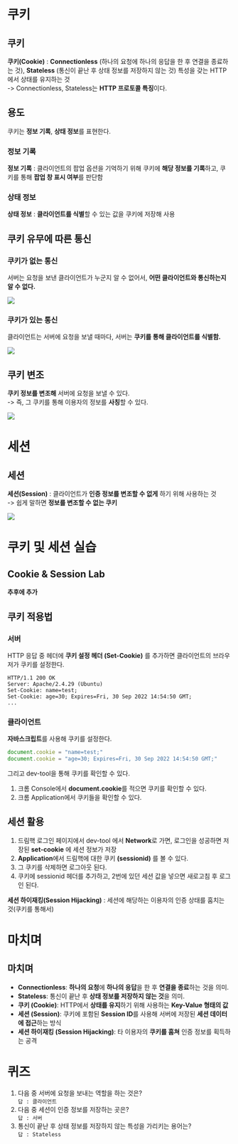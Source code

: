 # 쿠키  
## 쿠키  
**쿠키(Cookie)** : **Connectionless** (하나의 요청에 하나의 응답을 한 후 연결을 종료하는 것), **Stateless** (통신이 끝난 후 상태 정보를 저장하지 않는 것) 특성을 갖는 HTTP에서 상태를 유지하는 것  
-> Connectionless, Stateless는 **HTTP 프로토콜 특징**이다.

## 용도
쿠키는 **정보 기록**, **상태 정보**를 표현한다.  

### 정보 기록
**정보 기록** : 클라이언트의 팝업 옵션을 기억하기 위해 쿠키에 **해당 정보를 기록**하고, 쿠키를 통해 **팝업 창 표시 여부**를 판단함  

### 상태 정보
**상태 정보** : **클라이언트를 식별**할 수 있는 값을 쿠키에 저장해 사용  

## 쿠키 유무에 따른 통신  
### 쿠키가 없는 통신  
서버는 요청을 보낸 클라이언트가 누군지 알 수 없어서, **어떤 클라이언트와 통신하는지 알 수 없다.**  

<img src="1.png">  

### 쿠키가 있는 통신  
클라이언트는 서버에 요청을 보낼 때마다, 서버는 **쿠키를 통해 클라이언트를 식별함.**

<img src="2.png">  

## 쿠키 변조  
**쿠키 정보를 변조해** 서버에 요청을 보낼 수 있다.  
-> 즉, 그 쿠키를 통해 이용자의 정보를 **사칭**할 수 있다.  

<img src="3.png">  

# 세션  
## 세션  
**세션(Session)** : 클라이언트가 **인증 정보를 변조할 수 없게** 하기 위해 사용하는 것  
-> 쉽게 말하면 **정보를 변조할 수 없는 쿠키**  

<img src="4.png">  

# 쿠키 및 세션 실습
## Cookie & Session Lab

**추후에 추가**  

## 쿠키 적용법  
### 서버
HTTP 응답 중 헤더에 **쿠키 설정 헤더 (Set-Cookie)** 를 추가하면 클라이언트의 브라우저가 쿠키를 설정한다.  

```http
HTTP/1.1 200 OK
Server: Apache/2.4.29 (Ubuntu)
Set-Cookie: name=test;
Set-Cookie: age=30; Expires=Fri, 30 Sep 2022 14:54:50 GMT;
...
```

### 클라이언트

**자바스크립트**를 사용해 쿠키를 설정한다.  

```javascript
document.cookie = "name=test;"
document.cookie = "age=30; Expires=Fri, 30 Sep 2022 14:54:50 GMT;"
```
  
그리고 dev-tool을 통해 쿠키를 확인할 수 있다.  
1. 크롬 Console에서 **document.cookie**를 적으면 쿠키를 확인할 수 있다.  
2. 크롬 Application에서 쿠키들을 확인할 수 있다.  


## 세션 활용  

1. 드림핵 로그인 페이지에서 dev-tool 에서 **Network**로 가면, 로그인을 성공하면 저장된 **set-cookie** 에 세션 정보가 저장
2. **Application**에서 드림핵에 대한 쿠키 **(sessionid)** 를 볼 수 있다.  
3. 그 쿠키를 삭제하면 로그아웃 된다.
4. 쿠키에 sessionid 헤더를 추가하고, 2번에 있던 세션 값을 넣으면 새로고침 후 로그인 된다.

**세션 하이재킹(Session Hijacking)** : 세션에 해당하는 이용자의 인증 상태를 훔치는 것(쿠키를 통해서)  

# 마치며
## 마치며

- **Connectionless**: **하나의 요청**에 **하나의 응답**을 한 후 **연결을 종료**하는 것을 의미.
- **Stateless**: 통신이 끝난 후 **상태 정보를 저장하지 않는 것**을 의미.
- **쿠키 (Cookie)**: HTTP에서 **상태를 유지**하기 위해 사용하는 **Key-Value 형태의 값**
- **세션 (Session)**: 쿠키에 포함된 **Session ID**를 사용해 서버에 저장된 **세션 데이터에 접근**하는 방식
- **세션 하이재킹 (Session Hijacking)**: 타 이용자의 **쿠키를 훔쳐** 인증 정보를 획득하는 공격

# 퀴즈  
1. 다음 중 서버에 요청을 보내는 역할을 하는 것은?  
``답 : 클라이언트``  
2. 다음 중 세션이 인증 정보를 저장하는 곳은?  
``답 : 서버``  
3. 통신이 끝난 후 상태 정보를 저장하지 않는 특성을 가리키는 용어는?  
``답 : Stateless``
